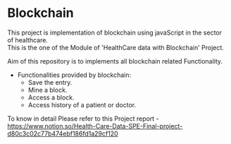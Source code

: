 # Blockchain
This project is implementation of blockchain using javaScript in the sector of healthcare.<br>
This is the one of the Module of 'HealthCare data with Blockchain' Project.<br>

Aim of this repository is to implements all blockchain related Functionality.
- Functionalities provided by blockchain:
    - Save the entry.
    - Mine a block.
    - Access a block.
    - Access history of a patient or doctor.

To know in detail Please refer to this Project report - https://www.notion.so/Health-Care-Data-SPE-Final-project-d80c3c02c77b474ebf186fd1a29cf120
